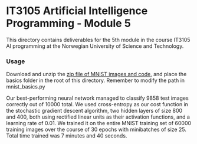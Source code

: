 # IT3105 Artificial Intelligence Programming - Module 5
This directory contains deliverables for the 5th module in the course IT3105 AI programming at the Norwegian University of Science and Technology. 

### Usage
Download and unzip the [zip file of MNIST images and code](http://www.idi.ntnu.no/emner/it3105/assignments/data/ann/mnist.zip), and place the basics folder in the root of this directory. Remember to modify the path in mnist_basics.py

Our best-performing neural network managed to classify 9858 test images correctly out of 10000 total. We used cross-entropy as our cost function in the stochastic gradient descent algorithm, two hidden layers of size 800 and 400, both using rectified linear units as their activation functions, and a learning rate of 0.01. We trained it on the entire MNIST training set of 60000 training images over the course of 30 epochs with minibatches of size 25. Total time trained was 7 minutes and 40 seconds. 
